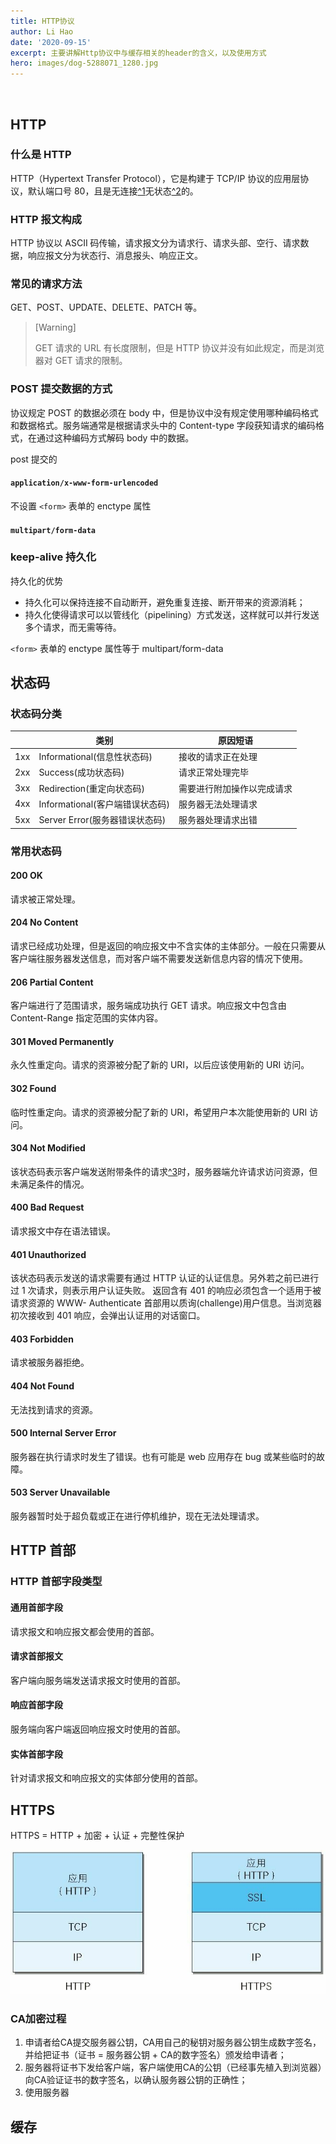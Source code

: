 ```yaml
---
title: HTTP协议
author: Li Hao
date: '2020-09-15'
excerpt: 主要讲解Http协议中与缓存相关的header的含义，以及使用方式
hero: images/dog-5288071_1280.jpg
---
```

![]()

## HTTP

### 什么是 HTTP

HTTP（Hypertext Transfer Protocol），它是构建于 TCP/IP 协议的应用层协议，默认端口号 80，且是无连接[^1](无连接是指每次连接只能处理一个请求，不可以重复使用)无状态[^2](无状态是指协议对于事物处理没有记忆能力，不会记录任何的状态)的。

### HTTP 报文构成

HTTP 协议以 ASCII 码传输，请求报文分为请求行、请求头部、空行、请求数据，响应报文分为状态行、消息报头、响应正文。

### 常见的请求方法

GET、POST、UPDATE、DELETE、PATCH 等。

> \[Warning]
>
> GET 请求的 URL 有长度限制，但是 HTTP 协议并没有如此规定，而是浏览器对 GET 请求的限制。

### POST 提交数据的方式

协议规定 POST 的数据必须在 body 中，但是协议中没有规定使用哪种编码格式和数据格式。服务端通常是根据请求头中的 Content-type 字段获知请求的编码格式，在通过这种编码方式解码 body 中的数据。

post 提交的

#### `application/x-www-form-urlencoded`

不设置 `<form>` 表单的 enctype 属性

#### `multipart/form-data`

### keep-alive 持久化

持久化的优势

* 持久化可以保持连接不自动断开，避免重复连接、断开带来的资源消耗；
* 持久化使得请求可以以管线化（pipelining）方式发送，这样就可以并行发送多个请求，而无需等待。

`<form>` 表单的 enctype 属性等于 multipart/form-data

## 状态码

### 状态码分类

|     | 类别                      | 原因短语          |
| --- | ----------------------- | ------------- |
| 1xx | Informational(信息性状态码)   | 接收的请求正在处理     |
| 2xx | Success(成功状态码)          | 请求正常处理完毕      |
| 3xx | Redirection(重定向状态码)     | 需要进行附加操作以完成请求 |
| 4xx | Informational(客户端错误状态码) | 服务器无法处理请求     |
| 5xx | Server Error(服务器错误状态码)  | 服务器处理请求出错     |

### 常用状态码

#### **200 OK**

请求被正常处理。

#### **204 No Content**

请求已经成功处理，但是返回的响应报文中不含实体的主体部分。一般在只需要从客户端往服务器发送信息，而对客户端不需要发送新信息内容的情况下使用。

#### **206 Partial Content**

客户端进行了范围请求，服务端成功执行 GET 请求。响应报文中包含由 Content-Range 指定范围的实体内容。

#### **301 Moved Permanently**

永久性重定向。请求的资源被分配了新的 URI，以后应该使用新的 URI 访问。

#### **302 Found**

临时性重定向。请求的资源被分配了新的 URI，希望用户本次能使用新的 URI 访问。

#### **304 Not Modified**

该状态码表示客户端发送附带条件的请求[^3](附带条件的请求是指采用GET方法的请求报文中包含If-Match，If-Modified-SinceIf-None-Match，If-Range，If-Unmodified-Since中任一首部)时，服务器端允许请求访问资源，但未满足条件的情况。

#### **400 Bad Request**

请求报文中存在语法错误。

#### **401 Unauthorized**

该状态码表示发送的请求需要有通过 HTTP 认证的认证信息。另外若之前已进行过 1 次请求，则表示用户认证失败。 返回含有 401 的响应必须包含一个适用于被请求资源的 WWW- Authenticate 首部用以质询(challenge)用户信息。当浏览器初次接收到 401 响应，会弹出认证用的对话窗口。

#### **403 Forbidden**

请求被服务器拒绝。

#### **404 Not Found**

无法找到请求的资源。

#### **500 Internal Server Error**

服务器在执行请求时发生了错误。也有可能是 web 应用存在 bug 或某些临时的故障。

#### **503 Server Unavailable**

服务器暂时处于超负载或正在进行停机维护，现在无法处理请求。

## HTTP 首部

### HTTP 首部字段类型

#### 通用首部字段

请求报文和响应报文都会使用的首部。

#### 请求首部报文

客户端向服务端发送请求报文时使用的首部。

#### 响应首部字段

服务端向客户端返回响应报文时使用的首部。

#### 实体首部字段

针对请求报文和响应报文的实体部分使用的首部。

## HTTPS

HTTPS = HTTP + 加密 + 认证 + 完整性保护

![http and https](images/page144image41410480.jpg)

### CA加密过程

1. 申请者给CA提交服务器公钥，CA用自己的秘钥对服务器公钥生成数字签名，并给把证书（证书 = 服务器公钥 + CA的数字签名）颁发给申请者；
2. 服务器将证书下发给客户端，客户端使用CA的公钥（已经事先植入到浏览器）向CA验证证书的数字签名，以确认服务器公钥的正确性；
3. 使用服务器 



## 缓存
